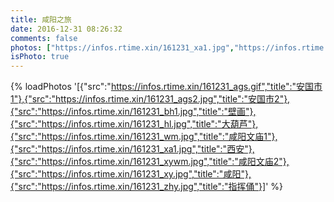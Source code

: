 ```yaml
---
title: 咸阳之旅
date: 2016-12-31 08:26:32
comments: false
photos: ["https://infos.rtime.xin/161231_xa1.jpg","https://infos.rtime.xin/161231_xywm.jpg","https://infos.rtime.xin/161231_xy.jpg"]
isPhoto: true
---
```



 {% loadPhotos '[{"src":"https://infos.rtime.xin/161231_ags.gif","title":"安国市1"},{"src":"https://infos.rtime.xin/161231_ags2.jpg","title":"安国市2"},{"src":"https://infos.rtime.xin/161231_bh1.jpg","title":"壁画"},{"src":"https://infos.rtime.xin/161231_hl.jpg","title":"大葫芦"},{"src":"https://infos.rtime.xin/161231_wm.jpg","title":"咸阳文庙1"},{"src":"https://infos.rtime.xin/161231_xa1.jpg","title":"西安"},{"src":"https://infos.rtime.xin/161231_xywm.jpg","title":"咸阳文庙2"},{"src":"https://infos.rtime.xin/161231_xy.jpg","title":"咸阳"},{"src":"https://infos.rtime.xin/161231_zhy.jpg","title":"指挥俑"}]' %}


  <br/>
  <br/>
  <br/>
   
